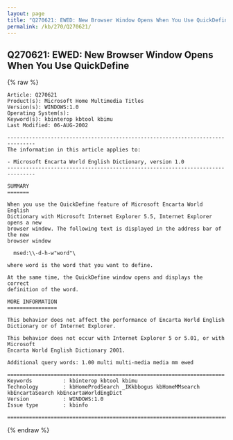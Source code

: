```yaml
---
layout: page
title: "Q270621: EWED: New Browser Window Opens When You Use QuickDefine"
permalink: /kb/270/Q270621/
---
```


## Q270621: EWED: New Browser Window Opens When You Use QuickDefine

{% raw %}

	Article: Q270621
	Product(s): Microsoft Home Multimedia Titles
	Version(s): WINDOWS:1.0
	Operating System(s): 
	Keyword(s): kbinterop kbtool kbimu
	Last Modified: 06-AUG-2002
	
	-------------------------------------------------------------------------------
	The information in this article applies to:
	
	- Microsoft Encarta World English Dictionary, version 1.0 
	-------------------------------------------------------------------------------
	
	SUMMARY
	=======
	
	When you use the QuickDefine feature of Microsoft Encarta World English
	Dictionary with Microsoft Internet Explorer 5.5, Internet Explorer opens a new
	browser window. The following text is displayed in the address bar of the new
	browser window
	
	  msed:\\-d-h-w"word"\
	
	where word is the word that you want to define.
	
	At the same time, the QuickDefine window opens and displays the correct
	definition of the word.
	
	MORE INFORMATION
	================
	
	This behavior does not affect the performance of Encarta World English
	Dictionary or of Internet Explorer.
	
	This behavior does not occur with Internet Explorer 5 or 5.01, or with Microsoft
	Encarta World English Dictionary 2001.
	
	Additional query words: 1.00 multi multi-media media mm ewed
	
	======================================================================
	Keywords          : kbinterop kbtool kbimu 
	Technology        : kbHomeProdSearch _IKkbbogus kbHomeMMsearch kbEncartaSearch kbEncartaWorldEngDict
	Version           : WINDOWS:1.0
	Issue type        : kbinfo
	
	=============================================================================
	

{% endraw %}
